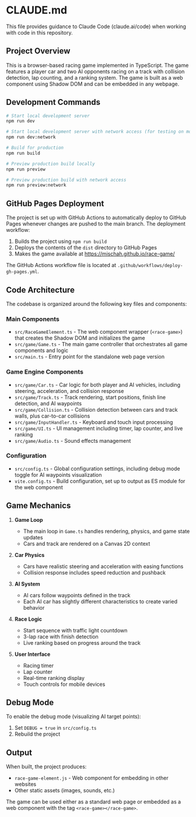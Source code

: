 # CLAUDE.md

This file provides guidance to Claude Code (claude.ai/code) when working with code in this repository.

## Project Overview

This is a browser-based racing game implemented in TypeScript. The game features a player car and two AI opponents racing on a track with collision detection, lap counting, and a ranking system. The game is built as a web component using Shadow DOM and can be embedded in any webpage.

## Development Commands

```bash
# Start local development server
npm run dev

# Start local development server with network access (for testing on mobile devices)
npm run dev:network

# Build for production
npm run build

# Preview production build locally
npm run preview

# Preview production build with network access
npm run preview:network
```

## GitHub Pages Deployment

The project is set up with GitHub Actions to automatically deploy to GitHub Pages whenever changes are pushed to the main branch. The deployment workflow:

1. Builds the project using `npm run build`
2. Deploys the contents of the `dist` directory to GitHub Pages
3. Makes the game available at https://mischah.github.io/race-game/

The GitHub Actions workflow file is located at `.github/workflows/deploy-gh-pages.yml`.

## Code Architecture

The codebase is organized around the following key files and components:

### Main Components

- `src/RaceGameElement.ts` - The web component wrapper (`<race-game>`) that creates the Shadow DOM and initializes the game
- `src/game/Game.ts` - The main game controller that orchestrates all game components and logic
- `src/main.ts` - Entry point for the standalone web page version

### Game Engine Components

- `src/game/Car.ts` - Car logic for both player and AI vehicles, including steering, acceleration, and collision response
- `src/game/Track.ts` - Track rendering, start positions, finish line detection, and AI waypoints
- `src/game/Collision.ts` - Collision detection between cars and track walls, plus car-to-car collisions
- `src/game/InputHandler.ts` - Keyboard and touch input processing
- `src/game/UI.ts` - UI management including timer, lap counter, and live ranking
- `src/game/Audio.ts` - Sound effects management

### Configuration

- `src/config.ts` - Global configuration settings, including debug mode toggle for AI waypoints visualization
- `vite.config.ts` - Build configuration, set up to output as ES module for the web component

## Game Mechanics

1. **Game Loop**
   - The main loop in `Game.ts` handles rendering, physics, and game state updates
   - Cars and track are rendered on a Canvas 2D context

2. **Car Physics**
   - Cars have realistic steering and acceleration with easing functions
   - Collision response includes speed reduction and pushback

3. **AI System**
   - AI cars follow waypoints defined in the track
   - Each AI car has slightly different characteristics to create varied behavior

4. **Race Logic**
   - Start sequence with traffic light countdown
   - 3-lap race with finish detection
   - Live ranking based on progress around the track

5. **User Interface**
   - Racing timer
   - Lap counter
   - Real-time ranking display
   - Touch controls for mobile devices

## Debug Mode

To enable the debug mode (visualizing AI target points):
1. Set `DEBUG = true` in `src/config.ts`
2. Rebuild the project

## Output

When built, the project produces:
- `race-game-element.js` - Web component for embedding in other websites
- Other static assets (images, sounds, etc.)

The game can be used either as a standard web page or embedded as a web component with the tag `<race-game></race-game>`.